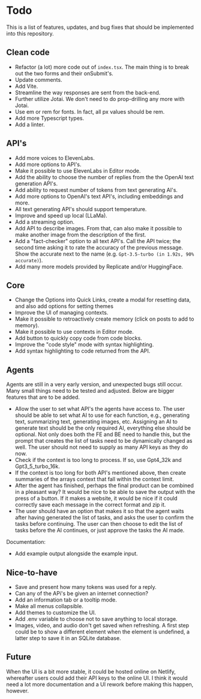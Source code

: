 # Todo

This is a list of features, updates, and bug fixes that should be implemented into this repository.

## Clean code

- Refactor (a lot) more code out of `index.tsx`. The main thing is to break out the two forms and their onSubmit's.
- Update comments.
- Add Vite.
- Streamline the way responses are sent from the back-end.
- Further utilize Jotai. We don't need to do prop-drilling any more with Jotai.
- Use em or rem for fonts. In fact, all px values should be rem.
- Add more Typescript types.
- Add a linter.

## API's

- Add more voices to ElevenLabs.
- Add more options to API's.
- Make it possible to use ElevenLabs in Editor mode.
- Add the ability to choose the number of replies from the the OpenAI text generation API's.
- Add ability to request number of tokens from text generating AI's.
- Add more options to OpenAI's text API's, including embeddings and more.
- All text generating API's should support temperature.
- Improve and speed up local (LLaMa).
- Add a streaming option.
- Add API to describe images. From that, can also make it possible to make another image from the description of the first.
- Add a "fact-checker" option to all text API's. Call the API twice; the second time asking it to rate the accuracy of the previous message. Show the accurate next to the name (e.g. `Gpt-3.5-turbo (in 1.92s, 90% accurate)`).
- Add many more models provided by Replicate and/or HuggingFace.

## Core

- Change the Options into Quick Links, create a modal for resetting data, and also add options for setting themes
- Improve the UI of managing contexts.
- Make it possible to retroactively create memory (click on posts to add to memory).
- Make it possible to use contexts in Editor mode.
- Add button to quickly copy code from code blocks.
- Improve the "code style" mode with syntax highlighting.
- Add syntax highlighting to code returned from the API.

## Agents

Agents are still in a very early version, and unexpected bugs still occur. Many small things need to be tested and adjusted. Below are bigger features that are to be added.

- Allow the user to set what API's the agents have access to. The user should be able to set what AI to use for each function, e.g., generating text, summarizing text, generating images, etc. Assigning an AI to generate text should be the only required AI, everything else should be optional. Not only does both the FE and BE need to handle this, but the prompt that creates the list of tasks need to be dynamically changed as well. The user should not need to supply as many API keys as they do now.
- Check if the context is too long to process. If so, use Gpt4_32k and Gpt3_5_turbo_16k.
- If the context is too long for both API's mentioned above, then create summaries of the arrays context that fall within the context limit.
- After the agent has finished, perhaps the final product can be combined in a pleasant way? It would be nice to be able to save the output with the press of a button. If it makes a website, it would be nice if it could correctly save each message in the correct format and zip it.
- The user should have an option that makes it so that the agent waits after having generated the list of tasks, and asks the user to confirm the tasks before continuing. The user can then choose to edit the list of tasks before the AI continues, or just approve the tasks the AI made.

Documentation:

- Add example output alongside the example input.

## Nice-to-have

- Save and present how many tokens was used for a reply.
- Can any of the APi's be given an internet connection?
- Add an information tab or a tooltip mode.
- Make all menus collapsible.
- Add themes to customize the UI.
- Add .env variable to choose not to save anything to local storage.
- Images, video, and audio don't get saved when refreshing. A first step could be to show a different element when the element is undefined, a latter step to save it in an SQLite database.

## Future

When the UI is a bit more stable, it could be hosted online on Netlify, whereafter users could add their API keys to the online UI. I think it would need a lot more documentation and a UI rework before making this happen, however.

